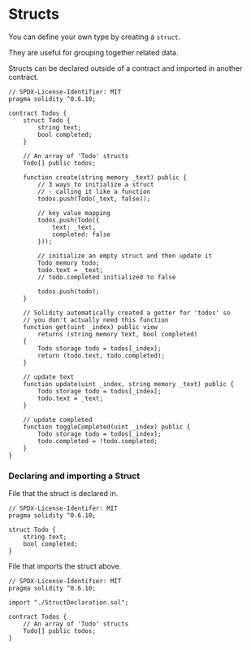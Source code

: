 # Structs  
You can define your own type by creating a `struct`.  

They are useful for grouping together related data.  

Structs can be declared outside of a contract and imported in another contract.  

```
// SPDX-License-Identifier: MIT
pragma solidity ^0.6.10;

contract Todos {
	struct Todo {
		string text;
		bool completed;
	}

	// An array of 'Todo' structs
	Todo[] public todos;

	function create(string memory _text) public {
		// 3 ways to initialize a struct
		// - calling it like a function
		todos.push(Todo(_text, false));

		// key value mapping
		todos.push(Todo({
			text: _text,
			completed: false
		}));

		// initialize an empty struct and then update it
		Todo memory todo;
		todo.text = _text;
		// todo.completed initialized to false

		todos.push(todo);
	}

	// Solidity automatically created a getter for 'todos' so
	// you don't actually need this function
	function get(uint _index) public view
		returns (string memory text, bool completed)
	{
		Todo storage todo = todos[_index];
		return (todo.text, todo.completed);
	}

	// update text
	function update(uint _index, string memory _text) public {
		Todo storage todo = todos[_index];
		todo.text = _text;
	}

	// update completed
	function toggleCompleted(uint _index) public {
		Todo storage todo = todos[_index];
		todo.completed = !todo.completed;
	}
}
```

### Declaring and importing a Struct  
File that the struct is declared in.  
```
// SPDX-License-Identifer: MIT
pragma solidity ^0.6.10;

struct Todo {
	string text;
	bool completed;
}
```

File that imports the struct above.  
```
// SPDX-License-Identifier: MIT
pragma solidity ^0.6.10;

import "./StructDeclaration.sol";

contract Todos {
	// An array of 'Todo' structs
	Todo[] public todos;
}
```
